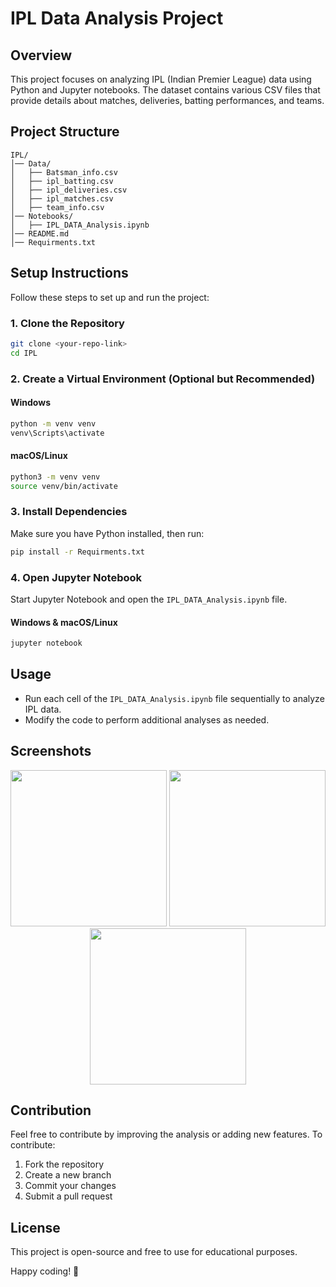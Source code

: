# IPL Data Analysis Project

## Overview
This project focuses on analyzing IPL (Indian Premier League) data using Python and Jupyter notebooks. The dataset contains various CSV files that provide details about matches, deliveries, batting performances, and teams. 

## Project Structure
```
IPL/
│── Data/
│   ├── Batsman_info.csv
│   ├── ipl_batting.csv
│   ├── ipl_deliveries.csv
│   ├── ipl_matches.csv
│   ├── team_info.csv
│── Notebooks/
│   ├── IPL_DATA_Analysis.ipynb
│── README.md
│── Requirments.txt
```

## Setup Instructions
Follow these steps to set up and run the project:

### 1. Clone the Repository
```bash
git clone <your-repo-link>
cd IPL
```

### 2. Create a Virtual Environment (Optional but Recommended)
#### Windows
```bash
python -m venv venv
venv\Scripts\activate
```
#### macOS/Linux
```bash
python3 -m venv venv
source venv/bin/activate
```

### 3. Install Dependencies
Make sure you have Python installed, then run:
```bash
pip install -r Requirments.txt
```

### 4. Open Jupyter Notebook
Start Jupyter Notebook and open the `IPL_DATA_Analysis.ipynb` file.
#### Windows & macOS/Linux
```bash
jupyter notebook
```

## Usage
- Run each cell of the `IPL_DATA_Analysis.ipynb` file sequentially to analyze IPL data.
- Modify the code to perform additional analyses as needed.

## Screenshots
<p align="center"> <img src="https://github.com/user-attachments/assets/b731447d-1aa5-4adb-b722-717c37623842" width="250" /> <img src="https://github.com/user-attachments/assets/f148e8dd-579c-425c-86a9-b504c4408a7f" width="250" /> <img src="https://github.com/user-attachments/assets/7b50de53-58ca-4697-8ea9-952dede8b2f4" width="250" /> </p>


## Contribution
Feel free to contribute by improving the analysis or adding new features. To contribute:
1. Fork the repository
2. Create a new branch
3. Commit your changes
4. Submit a pull request

## License
This project is open-source and free to use for educational purposes.

Happy coding! 🚀

